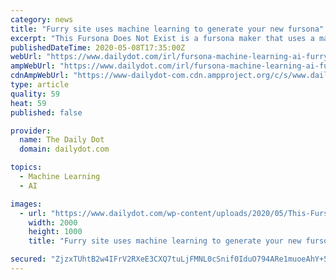 ```yaml
---
category: news
title: "Furry site uses machine learning to generate your new fursona"
excerpt: "This Fursona Does Not Exist is a fursona maker that uses a machine learning AI to generate new furries. It's a glimpse into the furry fandom's future."
publishedDateTime: 2020-05-08T17:35:00Z
webUrl: "https://www.dailydot.com/irl/fursona-machine-learning-ai-furry/"
ampWebUrl: "https://www.dailydot.com/irl/fursona-machine-learning-ai-furry/?amp"
cdnAmpWebUrl: "https://www-dailydot-com.cdn.ampproject.org/c/s/www.dailydot.com/irl/fursona-machine-learning-ai-furry/?amp"
type: article
quality: 59
heat: 59
published: false

provider:
  name: The Daily Dot
  domain: dailydot.com

topics:
  - Machine Learning
  - AI

images:
  - url: "https://www.dailydot.com/wp-content/uploads/2020/05/This-Fursona-Does-Not-Exist.jpg"
    width: 2000
    height: 1000
    title: "Furry site uses machine learning to generate your new fursona"

secured: "ZjzxTUhtB2w4IFrV2RXeE3CXQ7tuLjFMNL0cSnif0IduO794ARe1muoeAhY+5S/0bpZ0ZH6NipnL2dqlMeTgIOkZ1l2lwaYtjenlDlzdRzb0+Y/N8QuC0IaeUUMw5citX4ol3LF79eOrtSQAqsiA3uJiaN+xwOMqevtwRVIMcF/S6p+W+L3kbjnrumGrIkjh3DJc4sZ3pnUXODI0BG9YWo9OzW6nucxn9mIFYFaXHH5olwcFsZwSsiT79VIDxji23chLdu7elUN9P8tC/X1kmxQ5KxItPYBfrXIenOZ9hgfk94E77YC3i4K8hv/l2+wP;B3yi7e01cSxH6N2655vJpw=="
---
```


